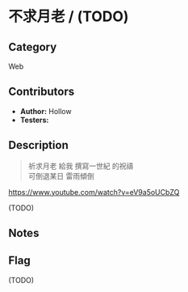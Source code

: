 # 不求月老 / (TODO)

## Category

Web

## Contributors

-   **Author:** Hollow
-   **Testers:** 

## Description

> 祈求月老 給我 撰寫一世紀 的祝禱  
> 可倒退某日 雷雨傾倒

https://www.youtube.com/watch?v=eV9a5oUCbZQ

(TODO)

## Notes

## Flag

(TODO)
